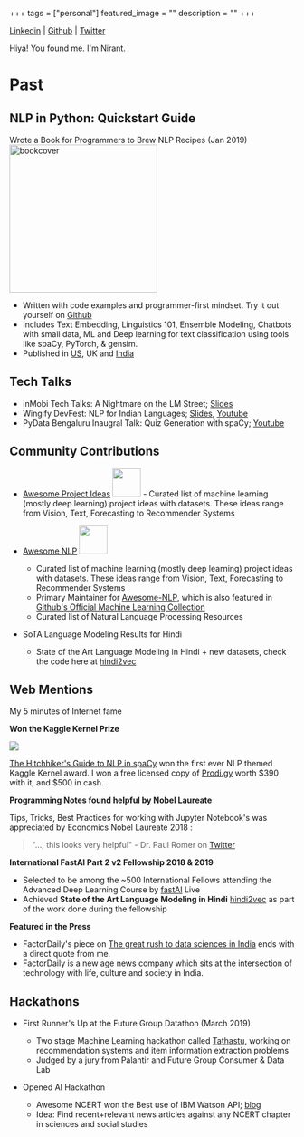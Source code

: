 +++
tags = ["personal"]
featured_image = ""
description = ""
+++

[Linkedin](https://www.linkedin.com/in/nirant/) |  [Github](https://github.com/NirantK/) | [Twitter](https://twitter.com/NirantK/)


Hiya! You found me. I'm Nirant. 

# Past

## NLP in Python: Quickstart Guide

Wrote a Book for Programmers to Brew NLP Recipes (Jan 2019)
[<img src="https://images-eu.ssl-images-amazon.com/images/I/41uaueSqtUL._SX260_.jpg" alt="bookcover" style="width:261px;"/>](https://www.amazon.in/dp/B07L3PLQS1)

* Written with code examples and programmer-first mindset. Try it out yourself on [Github](https://github.com/NirantK/nlp-python-deep-learning)
* Includes Text Embedding, Linguistics 101, Ensemble Modeling, Chatbots with small data, ML and Deep learning for text classification using tools like spaCy, PyTorch, & gensim. 
* Published in [US](https://www.amazon.com/dp/B07L3PLQS1), UK and [India](https://www.amazon.in/dp/B07L3PLQS1)


## Tech Talks
* inMobi Tech Talks: A Nightmare on the LM Street; [Slides](http://bit.ly/nirant-talk-inmobi)
* Wingify DevFest: NLP for Indian Languages; [Slides](http://bit.ly/nirant-talk-1), [Youtube](https://www.youtube.com/watch?v=WiqV2W7tNc8) 
* PyData Bengaluru Inaugral Talk: Quiz Generation with spaCy; [Youtube](https://www.youtube.com/watch?v=lsIXsnmICOM)

## Community Contributions

- [Awesome Project Ideas](https://github.com/NirantK/awesome-project-ideas) <img src="https://img.shields.io/github/stars/NirantK/awesome-project-ideas?style=flat" style="width:50px;display: inline-block;"/>	- Curated list of machine learning (mostly deep learning) project ideas with datasets. These ideas range from Vision, Text, Forecasting to Recommender Systems

- [Awesome NLP](https://github.com/keon/awesome-nlp) <img src="https://img.shields.io/github/stars/keon/awesome-nlp?style=flat" style="width:50px;display: inline-block;"/>	
	- Curated list of machine learning (mostly deep learning) project ideas with datasets. These ideas range from Vision, Text, Forecasting to Recommender Systems
	- Primary Maintainer for [Awesome-NLP](https://github.com/keon/awesome-nlp), which is also featured in [Github's Official Machine Learning Collection](https://github.com/collections/machine-learning)
	- Curated list of Natural Language Processing Resources

- SoTA Language Modeling Results for Hindi 
	- State of the Art Language Modeling in Hindi + new datasets, check the code here at [hindi2vec](https://github.com/NirantK/hindi2vec)

## Web Mentions

My 5 minutes of Internet fame

**Won the Kaggle Kernel Prize**

[![](https://i.imgur.com/Zie5FlB.png)](https://www.kaggle.com/nirant/hitchhiker-s-guide-to-nlp-in-spacy/)

[The Hitchhiker's Guide to NLP in spaCy](https://www.kaggle.com/nirant/hitchhiker-s-guide-to-nlp-in-spacy/) won the first ever NLP themed Kaggle Kernel award. I won a free licensed copy of [Prodi.gy](https://prodi.gy/) worth $390 with it, and $500 in cash. 

**Programming Notes found helpful by Nobel Laureate**

Tips, Tricks, Best Practices for working with Jupyter Notebook's was appreciated by Economics Nobel Laureate 2018 : 

> "..., this looks very helpful" - Dr. Paul Romer on [Twitter](https://twitter.com/paulmromer/status/985518009879089152)

**International FastAI Part 2 v2 Fellowship 2018 & 2019**

- Selected to be among the ~500 International Fellows attending the Advanced Deep Learning Course by [fastAI](www.fast.ai) Live
- Achieved **State of the Art Language Modeling in Hindi** [hindi2vec](https://github.com/NirantK/hindi2vec) as part of the work done during the fellowship

**Featured in the Press**

- FactorDaily's piece on [The great rush to data sciences in India](https://factordaily.com/rush-training-data-science-machine-learning-ai-india/) ends with a direct quote from me. 
- FactorDaily is a new age news company which sits at the intersection of technology with life, culture and society in India.

## Hackathons


- First Runner's Up at the Future Group Datathon (March 2019)
	- Two stage Machine Learning hackathon called [Tathastu](https://www.tathastu.ai/datathon), working on recommendation systems and item information extraction problems
	- Judged by a jury from Palantir and Future Group Consumer & Data Lab

- Opened AI Hackathon
	- Awesome NCERT won the Best use of IBM Watson API; [blog](https://medium.com/opened-ai/global-hackweek-winners-2017-a9e5da513270)
	- Idea: Find recent+relevant news articles against any NCERT chapter in sciences and social studies


